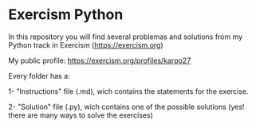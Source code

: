 # Exercism Python

In this repository you will find several problemas and solutions from my Python track in Exercism (https://exercism.org)

My public profile: https://exercism.org/profiles/karpo27

Every folder has a:

1- "Instructions" file (.md), wich contains the statements for the exercise.

2- "Solution" file (.py), wich contains one of the possible solutions (yes! there are many ways to solve the exercises)
